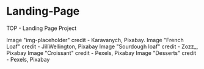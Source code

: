 # Landing-Page
TOP - Landing Page Project

Image "img-placeholder" credit - Karavanych, Pixabay.
Image "French Loaf" credit - JillWellington, Pixabay
Image "Sourdough loaf" credit - Zozz_, Pixabay
Image "Croissant" credit - Pexels, Pixabay
Image "Desserts" credit - Pexels, Pixabay
